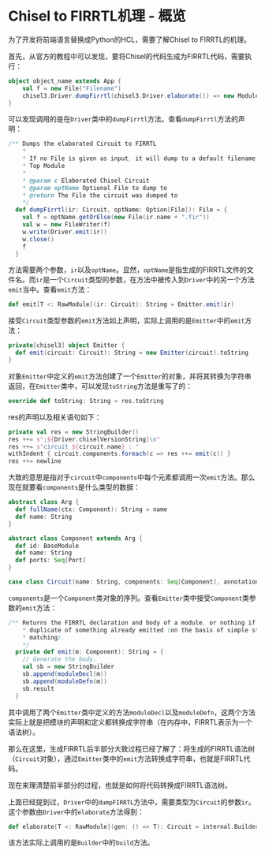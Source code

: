 # Chisel to FIRRTL机理 - 概览

为了开发将前端语言替换成Python的HCL，需要了解Chisel to FIRRTL的机理。

首先，从官方的教程中可以发现，要将Chisel的代码生成为FIRRTL代码，需要执行：

```Scala
object object_name extends App {
    val f = new File("Filename")
    chisel3.Driver.dumpFirrtl(chisel3.Driver.elaborate(() => new Module_name), option(f))
}
```

可以发现调用的是在`Driver`类中的`dumpFirrtl`方法。查看`dumpFirrtl`方法的声明：

```Scala
/** Dumps the elaborated Circuit to FIRRTL
    *
    * If no File is given as input, it will dump to a default filename based on the name of the
    * Top Module
    *
    * @param c Elaborated Chisel Circuit
    * @param optName Optional File to dump to
    * @return The File the circuit was dumped to
    */
  def dumpFirrtl(ir: Circuit, optName: Option[File]): File = {
    val f = optName.getOrElse(new File(ir.name + ".fir"))
    val w = new FileWriter(f)
    w.write(Driver.emit(ir))
    w.close()
    f
  }
```

方法需要两个参数，`ir`以及`optName`。显然，`optName`是指生成的FIRRTL文件的文件名。而`ir`是一个`Circuit`类型的参数，在方法中被传入到`Driver`中的另一个方法`emit`当中。查看`emit`方法：

```Scala
def emit[T <: RawModule](ir: Circuit): String = Emitter.emit(ir)
```

接受`Circuit`类型参数的`emit`方法如上声明，实际上调用的是`Emitter`中的`emit`方法：

```Scala
private[chisel3] object Emitter {
  def emit(circuit: Circuit): String = new Emitter(circuit).toString
}
```

对象`Emitter`中定义的`emit`方法创建了一个`Emitter`的对象，并将其转换为字符串返回，在`Emitter`类中，可以发现`toString`方法是重写了的：

```Scala
override def toString: String = res.toString
```

res的声明以及相关语句如下：

```Scala
private val res = new StringBuilder()
res ++= s";${Driver.chiselVersionString}\n"
res ++= s"circuit ${circuit.name} : "
withIndent { circuit.components.foreach(c => res ++= emit(c)) }
res ++= newline
```

大致的意思是指对于`circuit`中`components`中每个元素都调用一次`emit`方法。那么现在就要看`components`是什么类型的数据：

```Scala
abstract class Arg {
  def fullName(ctx: Component): String = name
  def name: String
}

abstract class Component extends Arg {
  def id: BaseModule
  def name: String
  def ports: Seq[Port]
}

case class Circuit(name: String, components: Seq[Component], annotations: Seq[ChiselAnnotation] = Seq.empty)
```

`components`是一个`Component`类对象的序列。查看`Emitter`类中接受`Component`类参数的`emit`方法：

```Scala
/** Returns the FIRRTL declaration and body of a module, or nothing if it's a
    * duplicate of something already emitted (on the basis of simple string
    * matching).
    */
  private def emit(m: Component): String = {
    // Generate the body.
    val sb = new StringBuilder
    sb.append(moduleDecl(m))
    sb.append(moduleDefn(m))
    sb.result
  }
```

其中调用了两个`Emitter`类中定义的方法`moduleDecl`以及`moduleDefn`，这两个方法实际上就是把模块的声明和定义都转换成字符串（在内存中，FIRRTL表示为一个语法树）。

那么在这里，生成FIRRTL后半部分大致过程已经了解了：将生成的FIRRTL语法树（`Circuit`对象），通过`Emitter`类中的`emit`方法转换成字符串，也就是FIRRTL代码。

现在来理清楚前半部分的过程，也就是如何将代码转换成FIRRTL语法树。

上面已经提到过，`Driver`中的`dumpFIRRTL`方法中，需要类型为`Circuit`的参数`ir`。这个参数由`Driver`中的`elaborate`方法得到：

```Scala
def elaborate[T <: RawModule](gen: () => T): Circuit = internal.Builder.build(Module(gen()))
```

该方法实际上调用的是`Builder`中的`build`方法。
